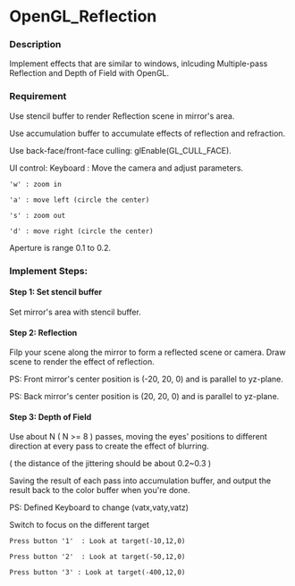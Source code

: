 # OpenGL_Reflection
### Description
Implement effects that are similar to windows, inlcuding Multiple-pass Reflection and Depth of Field with OpenGL.

### Requirement
Use stencil buffer to render Reflection scene in mirror's area.

Use accumulation buffer to accumulate effects of reflection and refraction.

Use back-face/front-face culling: glEnable(GL_CULL_FACE).

UI control:
Keyboard : Move the camera and adjust parameters.
    
    'w' : zoom in
 
    'a' : move left (circle the center)
 
    's' : zoom out
 
    'd' : move right (circle the center)

Aperture is range 0.1 to 0.2.

### Implement Steps:

#### Step 1: Set stencil buffer

Set mirror's area with stencil buffer.

#### Step 2: Reflection

Filp your scene along the mirror to form a reflected scene or camera.
Draw scene to render the effect of reflection.

PS: Front mirror's center position is (-20, 20, 0) and is parallel to yz-plane.

PS: Back mirror's center position is (20, 20, 0) and is parallel to yz-plane.

#### Step 3: Depth of Field

Use about N ( N >= 8 ) passes, moving the eyes' positions to different direction at every pass to create the effect of blurring. 

( the distance of the jittering should be about 0.2~0.3 )

 Saving the result of each pass into accumulation buffer, and output the result back to the color buffer when you're done.

 PS: Defined Keyboard to change (vatx,vaty,vatz)

Switch to focus on the different target

    Press button '1'  : Look at target(-10,12,0)

    Press button '2'  : Look at target(-50,12,0)

    Press button '3' : Look at target(-400,12,0)
